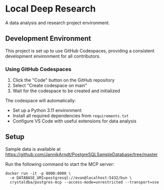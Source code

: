 # Local Deep Research

A data analysis and research project environment.

## Development Environment

This project is set up to use GitHub Codespaces, providing a consistent development environment for all contributors.

### Using GitHub Codespaces

1. Click the "Code" button on the GitHub repository
2. Select "Create codespace on main"
3. Wait for the codespace to be created and initialized

The codespace will automatically:

- Set up a Python 3.11 environment
- Install all required dependencies from `requirements.txt`
- Configure VS Code with useful extensions for data analysis

## Setup

Sample data is available at https://github.com/JannikArndt/PostgreSQLSampleDatabase/tree/master

Run the following command to start the MCP server:

```
docker run -it -p 8000:8000 \
  -e DATABASE_URI=postgresql://evan@localhost:5432/bun \
  crystaldba/postgres-mcp --access-mode=unrestricted --transport=sse
```
